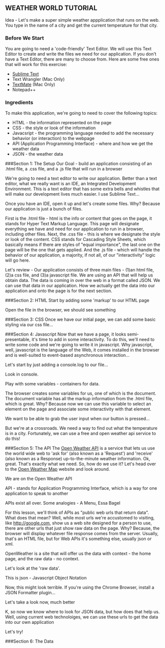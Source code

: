 WEATHER WORLD TUTORIAL
----------------------
Idea - Let's make a super simple weather appplication that runs on the web. You type in the name of a city and get the current temperature for that city. 

### Before We Start
You are going to need a 'code-friendly' Text Editor. We will use this Text Editor to create and write the files we need for our application. If you don't have a Text Editor, there are many to choose from. Here are some free ones that will work for this exercise:
* [Sublime Text](http://www.sublimetext.com/2)
* Text Wrangler (Mac Only)
* [TextMate](http://macromates.com/) (Mac Only)
* Notepad++

### Ingredients
To make this application, we're going to need to cover the following topics:
  * HTML - the information represented on the page
  * CSS - the style or look of the information
  * Javacsript - the programming language needed to add the necessary behavior (or interaction) to the webpage
  * API (Application Programming Interface) - where and how we get the weather data
  * JSON - the weather data

###Section 1: The Setup
Our Goal - build an application consisting of an .html file, a .css file, and a .js file that will run in a browser

We're going to need a text editor to write our application. Better than a text editor, what we really want is an IDE, an Integrated Development Environment. This is a text editor that has some extra bells and whistles that will make our development lives much easier. I use Sublime Text...

Once you have an IDE, open it up and let's create some files. Why? Because our application is just a bunch of files.

First is the .html file - html is the info or content that goes on the page, it stands for Hyper Text Markup Language. This page will designate everything we have and need for our application to run in a browser, including other files.
Next, the .css file - this is where we designate the style or look of the content. CSS stands for Cascading Style Sheets, which basically means if there are styles of "equal importance", the last one on the page will be the one that gets applied.
And the .js file - which will handle the behavior of our application, a majority, if not all, of our "interactivity" logic will go here.

Let's review - Our application consists of three main files - (1)an html file, (2)a css file, and (3)a javascript file. We are using an API that will help us obtain data. The data is coming in over the web in a format called JSON. We can use that data in our application. How we actually get the data into our application and onto the page is for the next section. 

###Section 2: HTML
Start by adding some 'markup' to our HTML page

Open the file in the browser, we should see something

###Section 3: CSS
Once we have our initial page, we can add some basic styling via our css file...

###Section 4: Javascript
Now that we have a page, it looks semi-presentable, it's time to add in some interactivity. To do this, we'll need to write some code and we're going to write it in javascript. Why javascript, well, javascript is the language of the Web, it comes installed in the browser and is well-suited to event-based asynchronous interaction...

Let's start by just adding a console.log to our file... 

Look in console.

Play with some variables - containers for data.

The browser creates some variables for us, one of which is the document. The document variable has all the markup information from the .html file, which is great. Why? Because now we can use this variable to select an element on the page and associate some interactivity with that element.

We want to be able to grab the user input when our button is pressed...

But we're at a crossroads. We need a way to find out what the temperature is in a city. Fortunately, we can use a free and open weather api service to do this!

###Section 5: The API
The [Open Weather API](http://openweathermap.org/api) is a service that lets us use the world wide web to 'ask for' (also known as a 'Request') and 'receive' (also known as a Response) up-to-the-minute weather information. Ok, great. That's exactly what we need. So, how do we use it? Let's head over to the [Open Weather Map](http://openweathermap.org) website and look around.  

We are on the Open Weather API

API - stands for Application Programming Interface, which is a way for one application to speak to another

APIs exist all over. 
Some analogies - A Menu, Essa Bagel

For this lesson, we'll think of APIs as "public web urls that return data". What does that mean? Well, while most urls we're accustomed to visiting, like http://google.com, show us a web site designed for a person to use, there are other urls that just show raw data on the page. Why? Because, the browser will display whatever file response comes from the server. Usually, that's an HTML file, but for Web APIs it's something else, usually json or xml.

OpenWeather is a site that will offer us the data with context - the home page, and the raw data - no context.

Let's look at the 'raw data'.

This is json - Javascript Object Notation

Now, this might look terrible. If you're using the Chrome Browser, install a JSON Formatter plugin...

Let's take a look now, much better

K, so now we know where to look for JSON data, but how does that help us. Well, using current web technoloiges, we can use these urls to get the data into our own application

Let's try!

###Section 6: The Data 


